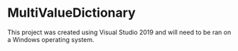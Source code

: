 # MultiValueDictionary

This project was created using Visual Studio 2019 and will need to be ran on a Windows operating system.

